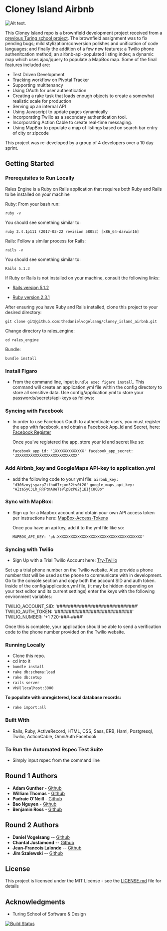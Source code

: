 # Cloney Island Airbnb

![Alt text](https://github.com/rongxanh88/cloney_island_airbnb/blob/development/app/screen_shots/first_homepage_shot.png?raw=true "Cloney Island Airbnb Homepage").

This Cloney Island repo is a brownfield development project received from a [previous Turing school project](https://github.com/rongxanh88/cloney_island_airbnb). The brownfield assignment was to fix pending bugs; mild stylization/conversion polishes and unification of code languages; and finally the addition of a few new features: a Twilio phone authenitcation method; an airbnb-api-populated listing index; a dynamic map which uses ajax/jquery to populate a MapBox map. Some of the final features included are:

  * Test Driven Development
  * Tracking workflow on Pivotal Tracker
  * Supporting multitenancy
  * Using OAuth for user authentication
  * Creating a rake task that loads enough objects to create a somewhat realistic scale for production
  * Serving up an internal API
  * Using Javascript to update pages dynamically
  * Incorporating Twilio as a secondary authentication tool.
  * Incorporating Action Cable to create real-time messaging.
  * Using MapBox to populate a map of listings based on search bar entry of city or zipcode

This project was re-developed by a group of 4 developers over a 10 day sprint.

## Getting Started

### Prerequisites to Run Locally
Rales Engine is a Ruby on Rails application that requires both Ruby and Rails to be installed on your machine

Ruby:
From your bash run:
  ```
  ruby -v
  ```

You should see something similar to:
  ```
  ruby 2.4.1p111 (2017-03-22 revision 58053) [x86_64-darwin16]
  ```

Rails:
Follow a similar process for Rails:
  ```
  rails -v
  ```

You should see something similar to:
  ```
  Rails 5.1.3
  ```
If Ruby or Rails is not installed on your machine, consult the following links:

  * [Rails version 5.1.2](http://installrails.com/)

  * [Ruby version 2.3.1](https://www.ruby-lang.org/en/documentation/installation/)

After ensuring you have Ruby and Rails installed, clone this project to your desired directory:

  ```
  git clone git@github.com:thedanielvogelsang/cloney_island_airbnb.git

  ```

  Change directory to rales_engine:
  ```
  cd rales_engine
  ```

  Bundle:
  ```
  bundle install
  ```

### Install Figaro

  * From the command line, input `bundle exec figaro install`. This command will create an application.yml file within the config directory to store all sensitive data. Use config/application.yml to store your passwords/secrets/api-keys as follows:

### Syncing with Facebook

  * In order to use Facebook Oauth to authenticate users, you must register the app with facebook, and obtain a Facebook App_Id and Secret, here:
  [Facebook Register](https://developers.facebook.com/docs/apps/register/)

    Once you've registered the app, store your id and secret like so:  

    `facebook_app_id: '1XXXXXXXXXXXXX'
    facebook_app_secret: '3XXXXXXXXXXXXXXXXXXXXXXXXXXX'`

### Add Airbnb_key and GoogleMaps API-key to application.yml
  * add the following code to your yml file:
    `airbnb_key: "d306zoyjsyarp7ifhu67rjxn52tv0t20"`
    `google_maps_api_key:  "AIzaSyC3Lh_RRFtmA8eTsVlpBzP82j1BIjC80Bo"`

### Sync with MapBox:
  * Sign up for a Mapbox account and obtain your own API access token per instructions here:
    [MapBox-Access-Tokens](https://www.mapbox.com/help/how-access-tokens-work/)

    Once you have an api key, add it to the yml file like so:

    `MAPBOX_API_KEY: 'pk.XXXXXXXXXXXXXXXXXXXXXXXXXXXXXXXXXXXXXX'`


### Syncing with Twilio

  * Sign Up with a Trial Twilio Account here:
  [Try-Twilio](https://www.twilio.com/try-twilio)

  Set up a trial phone number on the Twilio website. Also provide a phone number that will be used as the phone to communicate with in development. Go to the console section and copy both the account SID and auth token. Inside of the config/application.yml file, (it may be hidden depending on your text editor and its current settings) enter the keys with the following environment variables:

  TWILIO_ACCOUNT_SID: '#############################'  
  TWILIO_AUTH_TOKEN: '############################'  
  TWILIO_NUMBER: '+1 720-###-####'

Once this is complete, your application should be able to send a verification code to the phone number provided on the Twilio website.

### Running Locally

  * Clone this repo.
  * cd into it
  * ```bundle install```
  * ```rake db:schema:load```
  * ```rake db:setup```
  * ```rails server```
  * visit ```localhost:3000```

 **To populate with unregistered, local database records:**
  * ```rake import:all```

### Built With

 * Rails, Ruby, ActiveRecord, HTML, CSS, Sass, ERB, Haml, Postgresql, Twilio, ActionCable, OmniAuth Facebook

### To Run the Automated Rspec Test Suite

 * Simply input rspec from the command line

## Round 1 Authors

* **Adam Gunther** - [Github](https://github.com/adamgunther1)
* **William Thomas** - [Github](https://github.com/wthoma22)
* **Padraic O'Neill** - [Github](https://github.com/podoglyph)
* **Bao Nguyen** - [Github](https://github.com/rongxanh88)
* **Benjamin Ross** - [Github](https://github.com/Benja-Ross)

## Round 2 Authors

* **Daniel Vogelsang** -- [Github](https://github.com/thedanielvogelsang)
* **Chantal Justamond** -- [Github](https://github.com/chantal66)
* **Jean-Francois Lalonde** -- [Github](https://github.com/JF-Lalonde)
* **Jim Szalewski** -- [Github](https://github.com/jimszalew)

## License

This project is licensed under the MIT License - see the [LICENSE.md](LICENSE.md) file for details

## Acknowledgments

* Turing School of Software & Design

[![Build Status](https://semaphoreci.com/api/v1/rongxanh88/cloney_island_airbnb/branches/development/shields_badge.svg)](https://semaphoreci.com/rongxanh88/cloney_island_airbnb)
